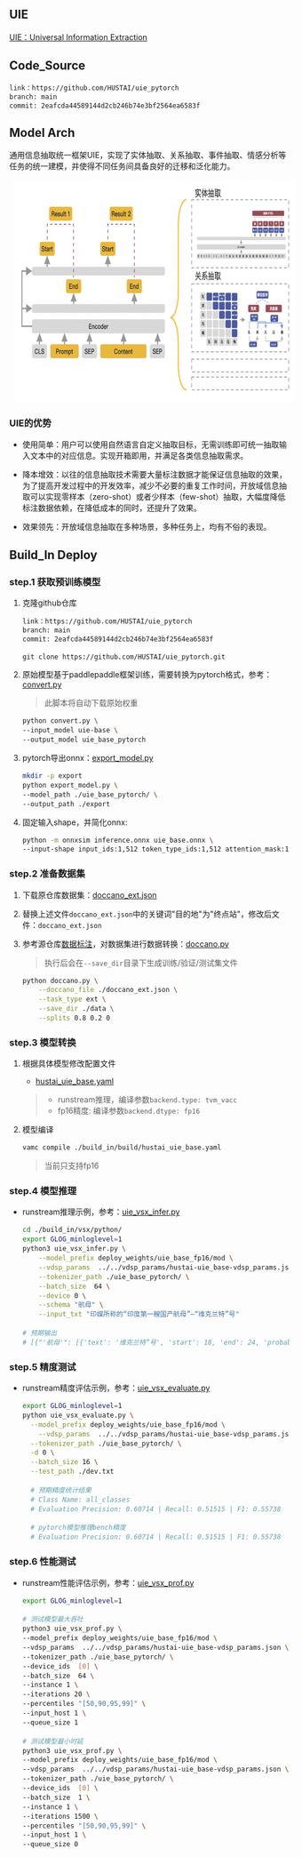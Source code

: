 ## UIE

[UIE：Universal Information Extraction](https://arxiv.org/pdf/2203.12277)

## Code_Source
```
link：https://github.com/HUSTAI/uie_pytorch
branch: main
commit: 2eafcda44589144d2cb246b74e3bf2564ea6583f
```


## Model Arch

通用信息抽取统一框架UIE，实现了实体抽取、关系抽取、事件抽取、情感分析等任务的统一建模，并使得不同任务间具备良好的迁移和泛化能力。

<div align="center">
    <img src=../../../images/nlp/information_extraction/uie/arch.png height=400 hspace='10'/>
</div>

### UIE的优势

- 使用简单：用户可以使用自然语言自定义抽取目标，无需训练即可统一抽取输入文本中的对应信息。实现开箱即用，并满足各类信息抽取需求。

- 降本增效：以往的信息抽取技术需要大量标注数据才能保证信息抽取的效果，为了提高开发过程中的开发效率，减少不必要的重复工作时间，开放域信息抽取可以实现零样本（zero-shot）或者少样本（few-shot）抽取，大幅度降低标注数据依赖，在降低成本的同时，还提升了效果。

- 效果领先：开放域信息抽取在多种场景，多种任务上，均有不俗的表现。


## Build_In Deploy

### step.1 获取预训练模型
1. 克隆github仓库
    ```
    link：https://github.com/HUSTAI/uie_pytorch
    branch: main
    commit: 2eafcda44589144d2cb246b74e3bf2564ea6583f

    git clone https://github.com/HUSTAI/uie_pytorch.git

    ```

2. 原始模型基于paddlepaddle框架训练，需要转换为pytorch格式，参考：[convert.py](https://github.com/HUSTAI/uie_pytorch/blob/main/convert.py)
    > 此脚本将自动下载原始权重
    ```bash
    python convert.py \
    --input_model uie-base \
    --output_model uie_base_pytorch 
    ```

3. pytorch导出onnx：[export_model.py](https://github.com/HUSTAI/uie_pytorch/blob/main/export_model.py)
    ```bash
    mkdir -p export
    python export_model.py \
    --model_path ./uie_base_pytorch/ \
    --output_path ./export
    ```

4. 固定输入shape，并简化onnx: 
    ```bash
    python -m onnxsim inference.onnx uie_base.onnx \
    --input-shape input_ids:1,512 token_type_ids:1,512 attention_mask:1,512
    ```


### step.2 准备数据集
1. 下载原仓库数据集：[doccano_ext.json](https://bj.bcebos.com/paddlenlp/datasets/uie/doccano_ext.json)
2. 替换上述文件`doccano_ext.json`中的关键词"目的地"为"终点站"，修改后文件：`doccano_ext.json`

3. 参考源仓库[数据标注](https://github.com/HUSTAI/uie_pytorch?tab=readme-ov-file#42-数据标注)，对数据集进行数据转换：[doccano.py](https://github.com/HUSTAI/uie_pytorch/blob/main/doccano.py)
    > 执行后会在`--save_dir`目录下生成训练/验证/测试集文件
  
    ```bash
    python doccano.py \
        --doccano_file ./doccano_ext.json \
        --task_type ext \
        --save_dir ./data \
        --splits 0.8 0.2 0
    ```

### step.3 模型转换
1. 根据具体模型修改配置文件
    - [hustai_uie_base.yaml](./build_in/build/hustai_uie_base.yaml)
    
    > - runstream推理，编译参数`backend.type: tvm_vacc`
    > - fp16精度: 编译参数`backend.dtype: fp16`

2. 模型编译
    ```bash
    vamc compile ./build_in/build/hustai_uie_base.yaml
    ```
    > 当前只支持fp16

### step.4 模型推理
- runstream推理示例，参考：[uie_vsx_infer.py](./build_in/vsx/python/uie_vsx_infer.py)
  ```bash
  cd ./build_in/vsx/python/
  export GLOG_minloglevel=1
  python3 uie_vsx_infer.py \
      --model_prefix deploy_weights/uie_base_fp16/mod \
      --vdsp_params  ../../vdsp_params/hustai-uie_base-vdsp_params.json \
      --tokenizer_path ./uie_base_pytorch/ \
      --batch_size  64 \
      --device 0 \
      --schema "航母" \
      --input_txt "印媒所称的“印度第一艘国产航母”—“维克兰特”号"
  
  # 预期输出
  # [{"'航母'": [{'text': '维克兰特”号', 'start': 18, 'end': 24, 'probability': np.float16(0.6504)}]}]
  ```

### step.5 精度测试
- runstream精度评估示例，参考：[uie_vsx_evaluate.py](./build_in/vsx/python/uie_vsx_evaluate.py)

  ```bash
  export GLOG_minloglevel=1
  python uie_vsx_evaluate.py \
    --model_prefix deploy_weights/uie_base_fp16/mod \
      --vdsp_params  ../../vdsp_params/hustai-uie_base-vdsp_params.json \
    --tokenizer_path ./uie_base_pytorch/ \
    -d 0 \
    --batch_size 16 \
    --test_path ./dev.txt

    # 预期精度统计结果                                                                 
    # Class Name: all_classes
    # Evaluation Precision: 0.60714 | Recall: 0.51515 | F1: 0.55738

    # pytorch模型推理bench精度
    # Evaluation Precision: 0.60714 | Recall: 0.51515 | F1: 0.55738
  ```

### step.6 性能测试
- runstream性能评估示例，参考：[uie_vsx_prof.py](./build_in/vsx/python/uie_vsx_prof.py)

  ```bash
  export GLOG_minloglevel=1

  # 测试模型最大吞吐
  python3 uie_vsx_prof.py \
  --model_prefix deploy_weights/uie_base_fp16/mod \
  --vdsp_params  ../../vdsp_params/hustai-uie_base-vdsp_params.json \
  --tokenizer_path ./uie_base_pytorch/ \
  --device_ids  [0] \
  --batch_size  64 \
  --instance 1 \
  --iterations 20 \
  --percentiles "[50,90,95,99]" \
  --input_host 1 \
  --queue_size 1

  # 测试模型最小时延
  python3 uie_vsx_prof.py \
  --model_prefix deploy_weights/uie_base_fp16/mod \
  --vdsp_params  ../../vdsp_params/hustai-uie_base-vdsp_params.json \
  --tokenizer_path ./uie_base_pytorch/ \
  --device_ids  [0] \
  --batch_size  1 \
  --instance 1 \
  --iterations 1500 \
  --percentiles "[50,90,95,99]" \
  --input_host 1 \
  --queue_size 0
  ```
